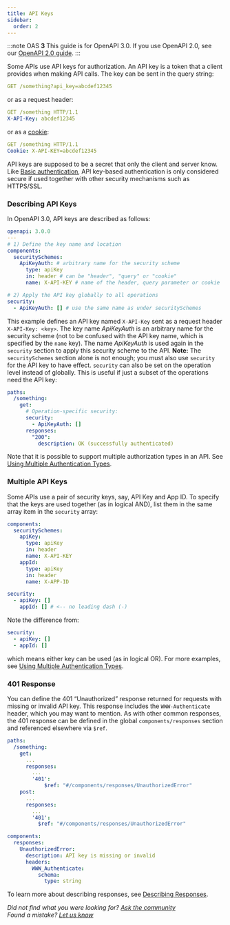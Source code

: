 ```yaml
---
title: API Keys
sidebar:
  order: 2
---
```


:::note
OAS **3** This guide is for OpenAPI 3.0. If you use OpenAPI 2.0, see our [OpenAPI 2.0 guide](/specification/20/authentication/api-keys/).
:::

Some APIs use API keys for authorization. An API key is a token that a client provides when making API calls. The key can be sent in the query string:

```yaml
GET /something?api_key=abcdef12345
```

or as a request header:

```yaml
GET /something HTTP/1.1
X-API-Key: abcdef12345
```

or as a [cookie](https://swagger.io/specification/authentication/cookie-authentication/):

```yaml
GET /something HTTP/1.1
Cookie: X-API-KEY=abcdef12345
```

API keys are supposed to be a secret that only the client and server know. Like [Basic authentication](/specification/authentication/basic-authentication/), API key-based authentication is only considered secure if used together with other security mechanisms such as HTTPS/SSL.

### Describing API Keys

In OpenAPI 3.0, API keys are described as follows:

```yaml
openapi: 3.0.0
---
# 1) Define the key name and location
components:
  securitySchemes:
    ApiKeyAuth: # arbitrary name for the security scheme
      type: apiKey
      in: header # can be "header", "query" or "cookie"
      name: X-API-KEY # name of the header, query parameter or cookie

# 2) Apply the API key globally to all operations
security:
  - ApiKeyAuth: [] # use the same name as under securitySchemes
```

This example defines an API key named `X-API-Key` sent as a request header `X-API-Key: <key>`. The key name _ApiKeyAuth_ is an arbitrary name for the security scheme (not to be confused with the API key name, which is specified by the `name` key). The name _ApiKeyAuth_ is used again in the `security` section to apply this security scheme to the API. **Note:** The `securitySchemes` section alone is not enough; you must also use `security` for the API key to have effect. `security` can also be set on the operation level instead of globally. This is useful if just a subset of the operations need the API key:

```yaml
paths:
  /something:
    get:
      # Operation-specific security:
      security:
        - ApiKeyAuth: []
      responses:
        "200":
          description: OK (successfully authenticated)
```

Note that it is possible to support multiple authorization types in an API. See [Using Multiple Authentication Types](/specification/authentication/#multiple).

### Multiple API Keys

Some APIs use a pair of security keys, say, API Key and App ID. To specify that the keys are used together (as in logical AND), list them in the same array item in the `security` array:

```yaml
components:
  securitySchemes:
    apiKey:
      type: apiKey
      in: header
      name: X-API-KEY
    appId:
      type: apiKey
      in: header
      name: X-APP-ID

security:
  - apiKey: []
    appId: [] # <-- no leading dash (-)
```

Note the difference from:

```yaml
security:
  - apiKey: []
  - appId: []
```

which means either key can be used (as in logical OR). For more examples, see [Using Multiple Authentication Types](/specification/authentication/#multiple).

### 401 Response

You can define the 401 “Unauthorized” response returned for requests with missing or invalid API key. This response includes the `WWW-Authenticate` header, which you may want to mention. As with other common responses, the 401 response can be defined in the global `components/responses` section and referenced elsewhere via `$ref`.

```yaml
paths:
  /something:
    get:
      ...
      responses:
        ...
        '401':
            $ref: "#/components/responses/UnauthorizedError"
    post:
      ...
      responses:
        ...
        '401':
          $ref: "#/components/responses/UnauthorizedError"

components:
  responses:
    UnauthorizedError:
      description: API key is missing or invalid
      headers:
        WWW_Authenticate:
          schema:
            type: string
```

To learn more about describing responses, see [Describing Responses](/specification/describing-responses/).

_Did not find what you were looking for? [Ask the community](https://community.smartbear.com/t5/Swagger-Open-Source-Tools/bd-p/SwaggerOSTools)  
Found a mistake? [Let us know](https://github.com/swagger-api/swagger.io/issues)_
